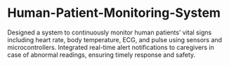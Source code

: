 # Human-Patient-Monitoring-System
Designed a system to continuously monitor human patients’ vital signs including heart rate, body  temperature, ECG, and pulse using sensors and microcontrollers. Integrated real-time alert notifications to  caregivers in case of abnormal readings, ensuring timely response and safety.
